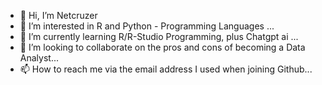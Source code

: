 - 👋 Hi, I’m Netcruzer
- 👀 I’m interested in R and Python - Programming Languages ...
- 🌱 I’m currently learning R/R-Studio Programming, plus Chatgpt ai ...
- 💞️ I’m looking to collaborate on the pros and cons of becoming a Data Analyst...
- 📫 How to reach me via the email address I used when joining Github...

<!---
Netcruzer/Netcruzer is a ✨ special ✨ repository because its `README.md` (this file) appears on your GitHub profile.
You can click the Preview link to take a look at your changes.
Having just joined GitHub. I am unsure whether putting my email address in the profile is okay. So, I will
wait to contact the site admin before adding that information.
I am unclear about the "@" symbol proceeding; my user name is for...(@Netcruzer). Please advise!
--->
